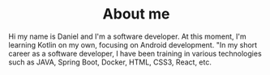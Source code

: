 <h1 align="center"> About me </h1>
Hi my name is Daniel and I'm a software developer.
At this moment, I'm learning Kotlin on my own, focusing on Android development.
"In my short career as a software developer, I have been training in various technologies such as JAVA, Spring Boot, Docker, HTML, CSS3, React, etc.
